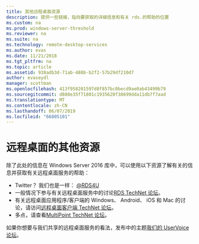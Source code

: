 ```yaml
---
title: 其他远程桌面资源
description: 提供一些链接，指向要获取的详细信息和有关 rds.的帮助的位置
ms.custom: na
ms.prod: windows-server-threshold
ms.reviewer: na
ms.suite: na
ms.technology: remote-desktop-services
ms.author: evas
ms.date: 11/21/2018
ms.tgt_pltfrm: na
ms.topic: article
ms.assetid: 938adb3d-71ab-488b-b2f2-57b29df210d7
author: evaseydl
manager: scottman
ms.openlocfilehash: 413f958201597d8f857bc0becd9ae0ab43499b79
ms.sourcegitcommit: d888e35f71801c1935620f38699dda11db7f7aad
ms.translationtype: MT
ms.contentlocale: zh-CN
ms.lasthandoff: 06/07/2019
ms.locfileid: "66805101"
---
```

# <a name="additional-remote-desktop-resources"></a>远程桌面的其他资源

除了此处的信息在 Windows Server 2016 库中，可以使用以下资源了解有关的信息并获取有关远程桌面服务的帮助：

- Twitter？ 我们也是一样： [@RDS4U](https://twitter.com/RDS4U)
- 一般情况下参与有关远程桌面服务中的讨论[RDS TechNet 论坛](https://aka.ms/technetforum-rds)。
- 有关远程桌面应用程序/客户端的 Windows、 Android、 iOS 和 Mac 的讨论，请访问[远程桌面客户端 TechNet 论坛](https://aka.ms/technetforum-rdc)。
- 多点，请查看[MultiPoint TechNet 论坛](https://aka.ms/multipoint-forum)。

如果你想要与我们共享的远程桌面服务的看法，发布中的主题[我们的 UserVoice 论坛](https://aka.ms/uservoice-rds)。
